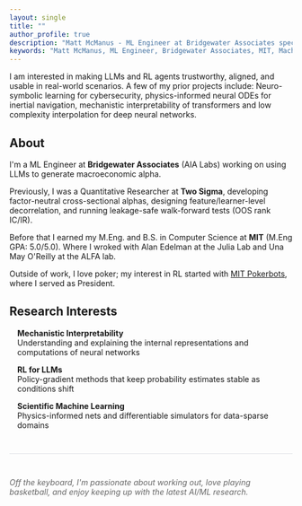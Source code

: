 ```yaml
---
layout: single
title: ""
author_profile: true
description: "Matt McManus - ML Engineer at Bridgewater Associates specializing in LLMs, reinforcement learning, and scientific machine learning. MIT Computer Science M.Eng & B.S."
keywords: "Matt McManus, ML Engineer, Bridgewater Associates, MIT, Machine Learning, LLM, Reinforcement Learning, Scientific Machine Learning"
---
```


I am interested in making LLMs and RL agents trustworthy, aligned, and usable in real-world scenarios. A few of my prior projects include: Neuro-symbolic learning for cybersecurity, physics-informed neural ODEs for inertial navigation, mechanistic interpretability of transformers and low complexity interpolation for deep neural networks.

## About

I'm a ML Engineer at **Bridgewater Associates** (AIA Labs) working on using LLMs to generate macroeconomic alpha.

Previously, I was a Quantitative Researcher at **Two Sigma**, developing factor-neutral cross-sectional alphas, designing feature/learner-level decorrelation, and running leakage-safe walk-forward tests (OOS rank IC/IR).

Before that I earned my M.Eng. and B.S. in Computer Science at **MIT** (M.Eng GPA: 5.0/5.0). Where I wroked with Alan Edelman at the Julia Lab and Una May O'Reilly at the ALFA lab. 

Outside of work, I love poker; my interest in RL started with [MIT Pokerbots](https://pokerbots.org), where I served as President.

## Research Interests

<div style="margin-left: 1em;">
  <p><strong>Mechanistic Interpretability</strong><br>
  Understanding and explaining the internal representations and computations of neural networks</p>

  <p><strong>RL for LLMs</strong><br>
  Policy-gradient methods that keep probability estimates stable as conditions shift</p>

  <p><strong>Scientific Machine Learning</strong><br>
  Physics-informed nets and differentiable simulators for data-sparse domains</p>
</div>

<div style="margin-top: 3em; padding-top: 2em; border-top: 1px solid #e1e4e8;">
  <p style="color: #666; font-style: italic;">
    Off the keyboard, I'm passionate about working out, love playing basketball, and enjoy keeping up with the latest AI/ML research.
  </p>
</div>